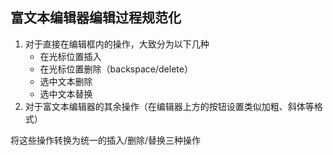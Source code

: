 ## 富文本编辑器编辑过程规范化
1. 对于直接在编辑框内的操作，大致分为以下几种
   - 在光标位置插入
   - 在光标位置删除（backspace/delete）
   - 选中文本删除
   - 选中文本替换
2. 对于富文本编辑器的其余操作（在编辑器上方的按钮设置类似加粗、斜体等格式）

将这些操作转换为统一的插入/删除/替换三种操作 